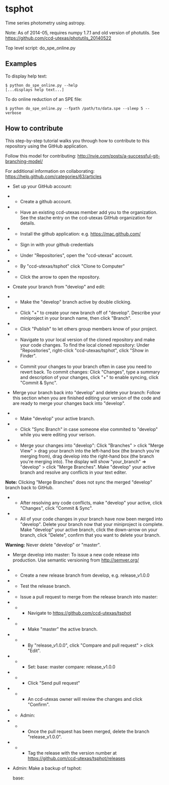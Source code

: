 # tsphot

Time series photometry using astropy.

Note: As of 2014-05, requires numpy 1.7.1 and old version of photutils. See https://github.com/ccd-utexas/photutils_20140522

Top level script: do_spe_online.py

## Examples

To display help text:
```
$ python do_spe_online.py --help
[...displays help text...]
```

To do online reduction of an SPE file:
```
$ python do_spe_online.py --fpath /path/to/data.spe --sleep 5 --verbose
```

## How to contribute

This step-by-step tutorial walks you through how to contribute to this repository using the GitHub application.

Follow this model for contributing: http://nvie.com/posts/a-successful-git-branching-model/

For additional information on collaborating: https://help.github.com/categories/63/articles

- Set up your GitHub account:
- - Create a github account.
- - Have an existing ccd-utexas member add you to the organization. See the stache entry on the ccd-utexas GitHub organization for details.
- - Install the github application: e.g. https://mac.github.com/
- - Sign in with your github credentials
- - Under "Repositories", open the "ccd-utexas" account.
- - By "ccd-utexas/tsphot" click "Clone to Computer"
- - Click the arrow to open the repository.

- Create your branch from "develop" and edit:
- - Make the "develop" branch active by double clicking.
- - Click "+" to create your new branch off of "develop". Describe your miniproject in your branch name, then click "Branch".
- - Click "Publish" to let others group members know of your project.
- - Navigate to your local version of the cloned repository and make your code changes. To find the local cloned repository: Under "Repositories", right-click "ccd-utexas/tsphot", click "Show in Finder".
- - Commit your changes to your branch often in case you need to revert back. To commit changes: Click "Changes", type a summary and description of your changes, click "+" to enable syncing, click "Commit & Sync".

- Merge your branch back into "develop" and delete your branch:
Follow this section when you are finished editing your version of the code and are ready to merge your changes back into "develop".
- - Make "develop" your active branch.
- - Click "Sync Branch" in case someone else commited to "develop" while you were editing your verison.
- - Merge your changes into "develop": Click "Branches" > click "Merge View" > drag your branch into the left-hand box (the branch you're merging from), drag develop into the right-hand box (the branch you're merging into). The display will show "your_branch" => "develop" > click "Merge Branches". Make "develop" your active branch and resolve any conflicts in your text editer.

**Note:** Clicking "Merge Branches" does not sync the merged "develop" branch back to GitHub.

- - After resolving any code conflicts, make "develop" your active, click "Changes", click "Commit & Sync".
- - All of your code changes in your branch have now been merged into "develop". Delete your branch now that your miniproject is complete. Make "develop" your active branch, click the down-arrow on your branch, click "Delete", confirm that you want to delete your branch.

**Warning:** Never delete "develop" or "master".

- Merge develop into master:
To issue a new code release into production. Use semantic versioning from http://semver.org/
- - Create a new release branch from develop, e.g. release_v1.0.0
- - Test the release branch.
- - Issue a pull request to merge from the release branch into master:
- - - Navigate to https://github.com/ccd-utexas/tsphot
- - - Make "master" the active branch.
- - - By "release_v1.0.0", click "Compare and pull request" > click "Edit".
- - - Set:
    base: master
    compare: release_v1.0.0
- - - Click "Send pull request"
- - - An ccd-utexas owner will review the changes and click "Confirm".
- - Admin: 
- - - Once the pull request has been merged, delete the branch "release_v1.0.0".
- - - Tag the release with the version number at https://github.com/ccd-utexas/tsphot/releases

- Admin: Make a backup of tsphot:


    base: 
